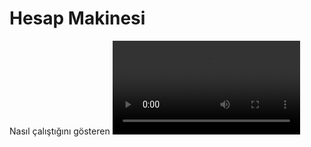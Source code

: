 # Hesap Makinesi
 
 Nasıl çalıştığını gösteren ![video](https://user-images.githubusercontent.com/98012557/227785779-06f5b735-9f89-4945-a1ba-643ed18ba962.mp4)

